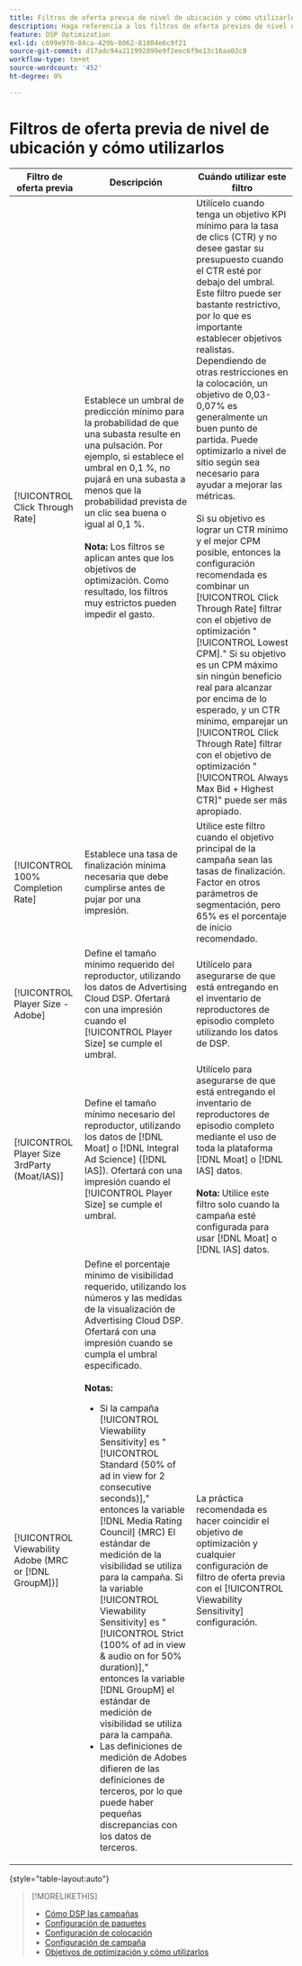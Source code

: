 ```yaml
---
title: Filtros de oferta previa de nivel de ubicación y cómo utilizarlos
description: Haga referencia a los filtros de oferta previos de nivel de ubicación disponibles y vea cómo utilizarlos.
feature: DSP Optimization
exl-id: c699e970-84ca-429b-8062-81804e6c9f21
source-git-commit: d17adc94a211992899e9f2eec6f9e13c16aa02c0
workflow-type: tm+mt
source-wordcount: '452'
ht-degree: 0%

---
```


# Filtros de oferta previa de nivel de ubicación y cómo utilizarlos

| Filtro de oferta previa | Descripción | Cuándo utilizar este filtro |
| ---------------| ----------- | ---------------------- |
| [!UICONTROL Click Through Rate] | Establece un umbral de predicción mínimo para la probabilidad de que una subasta resulte en una pulsación. Por ejemplo, si establece el umbral en 0,1 %, no pujará en una subasta a menos que la probabilidad prevista de un clic sea buena o igual al 0,1 %.<br><br><b>Nota:</b> Los filtros se aplican antes que los objetivos de optimización. Como resultado, los filtros muy estrictos pueden impedir el gasto. | Utilícelo cuando tenga un objetivo KPI mínimo para la tasa de clics (CTR) y no desee gastar su presupuesto cuando el CTR esté por debajo del umbral. Este filtro puede ser bastante restrictivo, por lo que es importante establecer objetivos realistas. Dependiendo de otras restricciones en la colocación, un objetivo de 0,03-0,07% es generalmente un buen punto de partida. Puede optimizarlo a nivel de sitio según sea necesario para ayudar a mejorar las métricas.<br><br>Si su objetivo es lograr un CTR mínimo y el mejor CPM posible, entonces la configuración recomendada es combinar un [!UICONTROL Click Through Rate] filtrar con el objetivo de optimización &quot;[!UICONTROL Lowest CPM].&quot; Si su objetivo es un CPM máximo sin ningún beneficio real para alcanzar por encima de lo esperado, y un CTR mínimo, emparejar un [!UICONTROL Click Through Rate] filtrar con el objetivo de optimización &quot;[!UICONTROL Always Max Bid + Highest CTR]&quot; puede ser más apropiado. |
| [!UICONTROL 100% Completion Rate] | Establece una tasa de finalización mínima necesaria que debe cumplirse antes de pujar por una impresión. | Utilice este filtro cuando el objetivo principal de la campaña sean las tasas de finalización. Factor en otros parámetros de segmentación, pero 65% es el porcentaje de inicio recomendado. |
| [!UICONTROL Player Size - Adobe] | Define el tamaño mínimo requerido del reproductor, utilizando los datos de Advertising Cloud DSP. Ofertará con una impresión cuando el [!UICONTROL Player Size] se cumple el umbral. | Utilícelo para asegurarse de que está entregando en el inventario de reproductores de episodio completo utilizando los datos de DSP. |
| [!UICONTROL Player Size 3rdParty (Moat/IAS)] | Define el tamaño mínimo necesario del reproductor, utilizando los datos de [!DNL Moat] o [!DNL Integral Ad Science] ([!DNL IAS]). Ofertará con una impresión cuando el [!UICONTROL Player Size] se cumple el umbral. | Utilícelo para asegurarse de que está entregando el inventario de reproductores de episodio completo mediante el uso de toda la plataforma [!DNL Moat] o [!DNL IAS] datos.<br><br><b>Nota:</b> Utilice este filtro solo cuando la campaña esté configurada para usar [!DNL Moat] o [!DNL IAS] datos. |
| [!UICONTROL Viewability Adobe (MRC or [!DNL GroupM])] | Define el porcentaje mínimo de visibilidad requerido, utilizando los números y las medidas de la visualización de Advertising Cloud DSP. Ofertará con una impresión cuando se cumpla el umbral especificado.<br><br><b>Notas:</b><ul><li>Si la campaña [!UICONTROL Viewability Sensitivity] es &quot;[!UICONTROL Standard (50% of ad in view for 2 consecutive seconds)],&quot; entonces la variable [!DNL Media Rating Council] (MRC) El estándar de medición de la visibilidad se utiliza para la campaña. Si la variable [!UICONTROL Viewability Sensitivity] es &quot;[!UICONTROL Strict (100% of ad in view & audio on for 50% duration)],&quot; entonces la variable [!DNL GroupM] el estándar de medición de visibilidad se utiliza para la campaña.</li><li>Las definiciones de medición de Adobes difieren de las definiciones de terceros, por lo que puede haber pequeñas discrepancias con los datos de terceros.</li></ul> | La práctica recomendada es hacer coincidir el objetivo de optimización y cualquier configuración de filtro de oferta previa con el [!UICONTROL Viewability Sensitivity] configuración. |

{style=&quot;table-layout:auto&quot;}

>[!MORELIKETHIS]
>
>* [Cómo DSP las campañas](optimization-how-dsp-optimizes-campaigns.md)
>* [Configuración de paquetes](/help/dsp/campaign-management/packages/package-settings.md)
>* [Configuración de colocación](/help/dsp/campaign-management/placements/placement-settings.md)
>* [Configuración de campaña](/help/dsp/campaign-management/campaigns/campaign-settings.md)
>* [Objetivos de optimización y cómo utilizarlos](optimization-goals.md)

